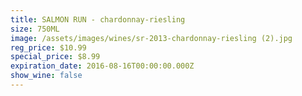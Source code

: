 ```yaml
---
title: SALMON RUN - chardonnay-riesling
size: 750ML
image: /assets/images/wines/sr-2013-chardonnay-riesling (2).jpg
reg_price: $10.99
special_price: $8.99
expiration_date: 2016-08-16T00:00:00.000Z
show_wine: false
---
```



